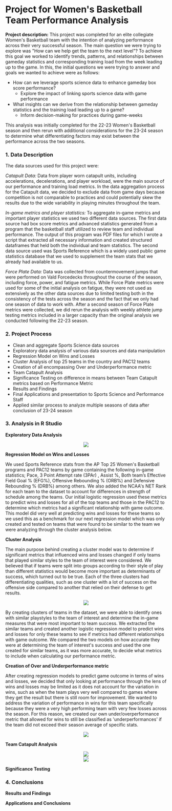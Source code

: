 # Project for Women's Basketball Team Performance Analysis

**Project description:** This project was completed for an elite collegiate Women's Basketball team with the intention of analyzing performance across their very successful season. The main question we were trying to explore was "How can we help get the team to the next level"? To achieve this goal we worked to identify trends, patterns, and relationships between gameday statistics and corresponding training load from the week leading up to the game. In this, the initial questions we were trying to answer and goals we wanted to achieve were as follows:
* How can we leverage sports science data to enhance gameday box score performance?
  * Explore the impact of linking sports science data with game performance
* What insights can we derive from the relationship between gameday statistics and the training load leading up to a game?
  * Inform decision-making for practices during game-weeks

This analysis was initially completed for the 22-23 Women's Basketball season and then rerun with additional considerations for the 23-24 season to determine what differentiating factors may exist between the performance across the two seasons.

### 1. Data Description

The data sources used for this project were:

*Catapult Data:* Data from player worn catapult units, including accelerations, decelerations, and player workload, were the main source of our performance and training load metrics. In the data aggregation process for the Catapult data, we decided to exclude data from game days because competition is not comparable to practices and could potentially skew the results due to the wide variability in playing minutes throughout the team.

*In-game metrics and player statistics:* To aggregate in-game metrics and important player statistics we used two different data sources. The first data source had box score metrics and advanced statistics generated from a program that the basketball staff utilized to review team and individual performance. The output of this program was PDF files for which I wrote a script that extracted all necessary information and created structured dataframes that held both the individual and team statistics. The second data source used was Sports Reference which is a widely used public game statistics database that we used to supplement the team stats that we already had available to us.

*Force Plate Data:* Data was collected from countermovement jumps that were performed on Vald Forcedecks throughout the course of the season, including force, power, and fatigue metrics. While Force Plate metrics were used for some of the initial analysis on fatigue, they were not used as extensively as the other data sources due to limited testing both in the consistency of the tests across the season and the fact that we only had one season of data to work with. After a second season of Force Plate metrics were collected, we did rerun the analysis with weekly athlete jump testing metrics included in a larger capacity than the original analysis we conducted following the 22-23 season.

### 2. Project Process

* Clean and aggregate Sports Science data sources
* Exploratory data analysis of various data sources and data manipulation
* Regression Model on Wins and Losses
* Cluster Analysis of top 25 teams in the country and PAC12 teams
* Creation of all encompassing Over and Underperformance metric
* Team Catapult Analysis
* Significance Testing on difference in means between Team Catapult metrics based on Performance Metric
* Results and Findings
* Final Applications and presentation to Sports Science and Performance Staff
* Applied similar process to analyze multiple seasons of data after conclusion of 23-24 season

### 3. Analysis in R Studio

**Exploratory Data Analysis**

<center><img src="wbb_images/Initial_Viz_WBB.png"/></center>

**Regression Model on Wins and Losses**

We used Sports Reference stats from the AP Top 25 Women's Basketball programs and PAC12 teams by game containing the following in-game statistics; Pace, 3 Point Attempt rate (3PAr) , Assist %, Both team’s Effective Field Goal % (EFG%), Offensive Rebounding % (ORB%) and Defensive Rebounding % (DRB%) among others. We also added the NCAA's NET Rank for each team to the dataset to account for differences in strength of schedule among the teams. Our initial logistic regression used these metrics to predict wins and losses for all of the top teams and those in the PAC12 to determine which metrics had a significant relationship with game outcome. This model did very well at predicting wins and losses for these teams so we used this as a benchmark for our next regression model which was only created and tested on teams that were found to be similar to the team we were analyzing through the cluster analysis below.

**Cluster Analysis**

The main purpose behind creating a cluster model was to determine if significant metrics that influenced wins and losses changed if only teams that played similar styles to the team of interest were considered. We believed that if teams were split into groups according to their style of play than different statistics would become more important as determinants of success, which turned out to be true. Each of the three clusters had differentiating qualities, such as one cluster with a lot of success on the offensive side compared to another that relied on their defense to get results. 

<center><img src="wbb_images/cluster_viz_final.png"/></center>

By creating clusters of teams in the dataset, we were able to identify ones with similar playstyles to the team of interest and determine the in-game measures that were most important to team success. We extracted the similar teams and created another logistic regression model to predict wins and losses for only these teams to see if metrics had different relationships with game outcome. We compared the two models on how accurate they were at determining the team of interest's success and used the one created for similar teams, as it was more accurate, to decide what metrics to include when calculating our performance metric.

**Creation of Over and Underperformance metric**

After creating regression models to predict game outcome in terms of wins and losses, we decided that only looking at performance through the lens of wins and losses may be limited as it does not account for the variation in wins, such as when the team plays very well compared to games where they get the result but there is still room for improvement. We wanted to address the variation of performance in wins for this team specifically because they were a very high performing team with very few losses across the season. For this reason, we created our own under/overperformance metric that allowed for wins to still be classified as 'underperformances' if the team did not exceed their season average of specific stats.

<center><img src="wbb_images/cluster_viz_final.png"/></center>

**Team Catapult Analysis**

<center><img src="wbb_images/EFGperc_viz.png"/></center>
<center><img src="wbb_images/Performance_metric_viz.png"/></center>

**Significance Testing**

### 4. Conclusions

**Results and Findings**

**Applications and Conclusions**

